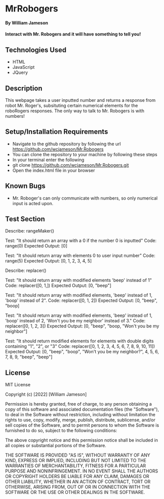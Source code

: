
# MrRobogers
#### By William Jameson

#### Interact with Mr. Robogers and it will have something to tell you!

## Technologies Used

* HTML
* JavaScript
* JQuery

## Description

This webpage takes a user inputted number and returns a response from robot Mr. Roger's, subsituting certain numerical elements for the roboRogers responses.  The only way to talk to Mr. Robogers is with numbers!

## Setup/Installation Requirements

* Navigate to the github repository by following the url https://github.com/wcjameson/Mr.Robogers
* You can clone the repository to your machine by following these steps
* In your terminal enter the following
* git clone https://github.com/wcjameson/Mr.Robogers.git
* Open the index.html file in your browser

## Known Bugs

* Mr. Roboger's can only communicate with numbers, so only numerical input is acted upon.

## Test Section

Describe: rangeMaker()

Test: "It should return an array with a 0 if the number 0 is inputted"
Code: range(0)
Expected Output: [0]

Test: "It should return array with elements 0 to user input number"
Code: range(5)
Expected Output: [0, 1, 2, 3, 4, 5]

Describe: replacer()

Test: "It should return array with modified elements 'beep' instead of 1"
Code: replacer([0, 1,])
Expected Output: [0, "beep"]

Test: "It should return array with modified elements, 'beep' instead of 1, 'boop' instead of 2".
Code: replacer([0, 1, 2])
Expected Output: [0, "beep", "boop]

Test: "It should return array with modified elements, 'beep' instead of 1, 'boop' instead of 2, 'Won't you be my neighbor' instead of 3."
Code: replacer([0, 1, 2, 3])
Expected Output: [0, "beep", "boop, "Won't you be my neighbor"]

Test: "It should return modified elements for elements with double digits containing "1", "2", or "3"
Code: replacer([0, 1, 2, 3, 4, 5, 6, 7, 8, 9, 10, 11])
Expected Output: [0, "beep", "boop", "Won't you be my neighbor?", 4, 5, 6, 7, 8, 9, "beep", "beep"]


## License

MIT License

Copyright (c) [2022] [William Jameson]

Permission is hereby granted, free of charge, to any person obtaining a copy
of this software and associated documentation files (the "Software"), to deal
in the Software without restriction, including without limitation the rights
to use, copy, modify, merge, publish, distribute, sublicense, and/or sell
copies of the Software, and to permit persons to whom the Software is
furnished to do so, subject to the following conditions:

The above copyright notice and this permission notice shall be included in all
copies or substantial portions of the Software.

THE SOFTWARE IS PROVIDED "AS IS", WITHOUT WARRANTY OF ANY KIND, EXPRESS OR
IMPLIED, INCLUDING BUT NOT LIMITED TO THE WARRANTIES OF MERCHANTABILITY,
FITNESS FOR A PARTICULAR PURPOSE AND NONINFRINGEMENT. IN NO EVENT SHALL THE
AUTHORS OR COPYRIGHT HOLDERS BE LIABLE FOR ANY CLAIM, DAMAGES OR OTHER
LIABILITY, WHETHER IN AN ACTION OF CONTRACT, TORT OR OTHERWISE, ARISING FROM,
OUT OF OR IN CONNECTION WITH THE SOFTWARE OR THE USE OR OTHER DEALINGS IN THE
SOFTWARE.
